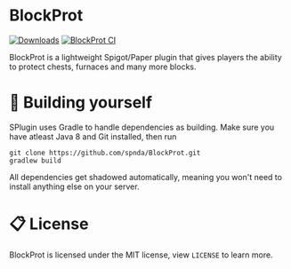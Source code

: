 # BlockProt

[![Downloads](http://cf.way2muchnoise.eu/full_440797_downloads.svg)](https://www.curseforge.com/minecraft/bukkit-plugins/blockprot)
[![BlockProt CI](https://github.com/spnda/BlockProt/workflows/CI/badge.svg?branch=master&event=push)](https://github.com/spnda/BlockProt)

BlockProt is a lightweight Spigot/Paper plugin that gives players the ability to protect chests, furnaces and many more blocks.

# 🔨️ Building yourself

SPlugin uses Gradle to handle dependencies as building.
Make sure you have atleast Java 8 and Git installed, then run
```batch
git clone https://github.com/spnda/BlockProt.git
gradlew build
```
All dependencies get shadowed automatically, meaning you won't need to install anything else on your server.

# 📋 License

BlockProt is licensed under the MIT license, view `LICENSE` to learn more.
